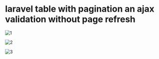 # laravel table with pagination an ajax validation without page refresh

![1](https://user-images.githubusercontent.com/50162696/58745132-fcd2a900-845d-11e9-9bc8-157fe9669fca.jpg)

![2](https://user-images.githubusercontent.com/50162696/58745136-0825d480-845e-11e9-8cf4-1a67e9acbc69.jpg)

![3](https://user-images.githubusercontent.com/50162696/58745141-107e0f80-845e-11e9-9855-d1fa18e8a5d2.jpg)
